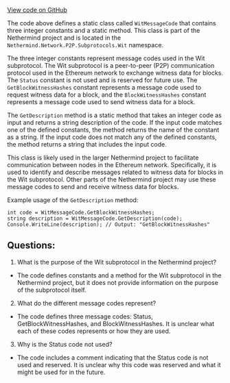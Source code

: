 [View code on GitHub](https://github.com/NethermindEth/nethermind/src/Nethermind/Nethermind.Network/P2P/Subprotocols/Wit/WitMessageCode.cs)

The code above defines a static class called `WitMessageCode` that contains three integer constants and a static method. This class is part of the Nethermind project and is located in the `Nethermind.Network.P2P.Subprotocols.Wit` namespace.

The three integer constants represent message codes used in the Wit subprotocol. The Wit subprotocol is a peer-to-peer (P2P) communication protocol used in the Ethereum network to exchange witness data for blocks. The `Status` constant is not used and is reserved for future use. The `GetBlockWitnessHashes` constant represents a message code used to request witness data for a block, and the `BlockWitnessHashes` constant represents a message code used to send witness data for a block.

The `GetDescription` method is a static method that takes an integer code as input and returns a string description of the code. If the input code matches one of the defined constants, the method returns the name of the constant as a string. If the input code does not match any of the defined constants, the method returns a string that includes the input code.

This class is likely used in the larger Nethermind project to facilitate communication between nodes in the Ethereum network. Specifically, it is used to identify and describe messages related to witness data for blocks in the Wit subprotocol. Other parts of the Nethermind project may use these message codes to send and receive witness data for blocks. 

Example usage of the `GetDescription` method:
```
int code = WitMessageCode.GetBlockWitnessHashes;
string description = WitMessageCode.GetDescription(code);
Console.WriteLine(description); // Output: "GetBlockWitnessHashes"
```
## Questions: 
 1. What is the purpose of the Wit subprotocol in the Nethermind project?
- The code defines constants and a method for the Wit subprotocol in the Nethermind project, but it does not provide information on the purpose of the subprotocol itself.

2. What do the different message codes represent?
- The code defines three message codes: Status, GetBlockWitnessHashes, and BlockWitnessHashes. It is unclear what each of these codes represents or how they are used.

3. Why is the Status code not used?
- The code includes a comment indicating that the Status code is not used and reserved. It is unclear why this code was reserved and what it might be used for in the future.